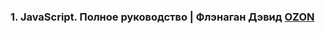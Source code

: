 ### 1. JavaScript. Полное руководство | Флэнаган Дэвид [OZON](https://www.ozon.ru/product/javascript-polnoe-rukovodstvo-flenagan-devid-206611358/?asb=Ju0nzSwdzwgzq%252BWmxw6TVeSNeqBXBqMSN%252BKhK7O8%252FMk%253D&asb2=08TSgUTDct_lvl6ez4j5NrqLoORURHqcjkPxmXOV7DFYwbjZ3aoMJ0HhNowUJzcn&avtc=1&avte=2&avts=1678909646&keywords=javascript&sh=355daRJkkQ&reviewsVariantMode=2)
